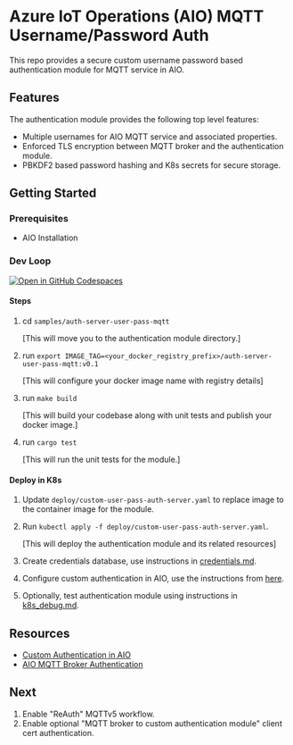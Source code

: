 # Azure IoT Operations (AIO) MQTT Username/Password Auth

This repo provides a secure custom username password based authentication module for MQTT service in AIO.

## Features

The authentication module provides the following top level features:

* Multiple usernames for AIO MQTT service and associated properties.
* Enforced TLS encryption between MQTT broker and the authentication module.
* PBKDF2 based password hashing and K8s secrets for secure storage.

## Getting Started

### Prerequisites

* AIO Installation

### Dev Loop

[![Open in GitHub Codespaces](https://github.com/codespaces/badge.svg)](https://codespaces.new/suneetnangia/explore-iot-operations)

#### Steps

1. cd `samples/auth-server-user-pass-mqtt`

    [This will move you to the authentication module directory.]
2. run `export IMAGE_TAG=<your_docker_registry_prefix>/auth-server-user-pass-mqtt:v0.1`

    [This will configure your docker image name with registry details]

3. run ```make build```

    [This will build your codebase along with unit tests and publish your docker image.]

4. run ```cargo test```

    [This will run the unit tests for the module.]

#### Deploy in K8s

1. Update `deploy/custom-user-pass-auth-server.yaml` to replace image to the container image for the module.

2. Run  `kubectl apply -f deploy/custom-user-pass-auth-server.yaml`.

    [This will deploy the authentication module and its related resources]

3. Create credentials database, use instructions in [credentials.md](docs/credentials.md).

4. Configure custom authentication in AIO, use the instructions from [here](https://learn.microsoft.com/en-us/azure/iot-operations/manage-mqtt-broker/howto-configure-authentication?tabs=portal#custom-authentication).

5. Optionally, test authentication module using instructions in [k8s_debug.md](docs/k8s_debug.md).

## Resources

* [Custom Authentication in AIO](https://github.com/Azure-Samples/explore-iot-operations/tree/main/samples/auth-server-template)
* [AIO MQTT Broker Authentication](https://learn.microsoft.com/en-us/azure/iot-operations/manage-mqtt-broker/howto-configure-authentication?tabs=portal)

## Next

1. Enable "ReAuth" MQTTv5 workflow.
2. Enable optional "MQTT broker to custom authentication module" client cert authentication.
